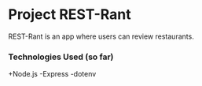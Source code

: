 # Project REST-Rant

REST-Rant is an app where users can review restaurants.

### Technologies Used (so far)

+Node.js
    -Express
    -dotenv
